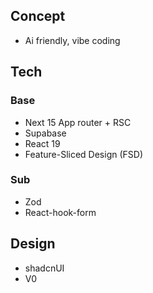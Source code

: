 ## Concept
- Ai friendly, vibe coding

## Tech
### Base
- Next 15 App router + RSC
- Supabase
- React 19
- Feature-Sliced Design (FSD)

### Sub
- Zod
- React-hook-form

## Design
- shadcnUI
- V0

